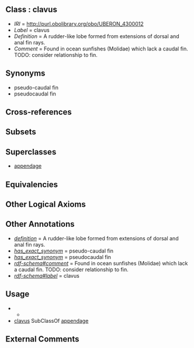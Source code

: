
## Class : clavus

 * *IRI* = http://purl.obolibrary.org/obo/UBERON_4300012
 * *Label* = clavus
 * *Definition* = A rudder-like lobe formed from extensions of dorsal and anal fin rays.
 * *Comment* = Found in ocean sunfishes (Molidae) which lack a caudal fin. TODO: consider relationship to fin.

## Synonyms

 * pseudo-caudal fin
 * pseudocaudal fin

## Cross-references


## Subsets


## Superclasses

 * [appendage](../../UBERON/26/UBERON_0000026.md)

## Equivalencies


## Other Logical Axioms


## Other Annotations

 * *[definition](../../IAO/15/IAO_0000115.md)* = A rudder-like lobe formed from extensions of dorsal and anal fin rays.
 * *[has_exact_synonym](../../ym/oboInOwl#hasExactSynonym.md)* = pseudo-caudal fin
 * *[has_exact_synonym](../../ym/oboInOwl#hasExactSynonym.md)* = pseudocaudal fin
 * *[rdf-schema#comment](../../nt/rdf-schema#comment.md)* = Found in ocean sunfishes (Molidae) which lack a caudal fin. TODO: consider relationship to fin.
 * *[rdf-schema#label](../../el/rdf-schema#label.md)* = clavus

## Usage

 * -
 * [clavus](../../UBERON/12/UBERON_4300012.md) SubClassOf [appendage](../../UBERON/26/UBERON_0000026.md)

## External Comments

